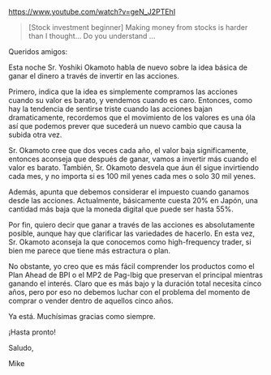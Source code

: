 https://www.youtube.com/watch?v=geN_J2PTEhI

> [Stock investment beginner] Making money from stocks is harder than I thought… Do you understand ...

Queridos amigos:

Esta noche Sr. Yoshiki Okamoto habla de nuevo sobre la idea básica de ganar el dinero a través de invertir en las acciones.

Primero, indica que la idea es simplemente compramos las acciones cuando su valor es barato, y vendemos cuando es caro. Entonces, como hay la tendencia de sentirse triste cuando las acciones bajan dramaticamente, recordemos que el movimiento de los valores es una óla así que podemos prever que sucederá un nuevo cambio que causa la subida otra vez.

Sr. Okamoto cree que dos veces cada año, el valor baja significamente, entonces aconseja que después de ganar, vamos a invertir más cuando el valor es barato. También, Sr. Okamoto desvela que áun él sigue invirtiendo cada mes, y no importa si es 100 mil yenes cada mes o solo 30 mil yenes.

Además, apunta que debemos considerar el impuesto cuando ganamos desde las acciones. Actualmente, básicamente cuesta 20% en Japón, una cantidad más baja que la moneda digital que puede ser hasta 55%.

Por fin, quiero decir que ganar a través de las acciones es absolutamente posible, aunque hay que clarificar las variedades de hacerlo. En esta vez, Sr. Okamoto aconseja la que conocemos como high-frequency trader, si bien me parece que tiene más estractura o plan. 

No obstante, yo creo que es más fácil comprender los productos como el Plan Ahead de BPI o el MP2 de Pag-Ibig que preservan el principal mientras ganando el interés. Claro que es más bajo y la duración total necesita cinco años, pero por eso no debemos luchar con el problema del momento de comprar o vender dentro de aquellos cinco años. 

Ya está. Muchísimas gracias como siempre.

¡Hasta pronto!

Saludo,

Mike
